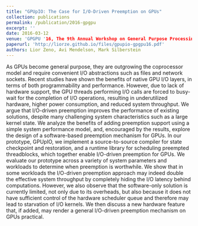 ```yaml
---
title: "GPUpIO: The Case for I/O-Driven Preemption on GPUs"
collection: publications
permalink: /publication/2016-gpgpu
excerpt: ''
date: 2016-03-12
venue: 'GPGPU '16, The 9th Annual Workshop on General Purpose Processing Using Graphics Processing Unit, 2016'
paperurl: 'http://liorze.github.io/files/gpupio-gpgpu16.pdf'
authors: Lior Zeno, Avi Mendelson, Mark Silberstein
---
```

As GPUs become general purpose, they are outgrowing the coprocessor model and require convenient I/O abstractions such as
files and network sockets. Recent studies have shown the benefits
of native GPU I/O layers, in terms of both programmability and
performance. However, due to lack of hardware support, the GPU
threads performing I/O calls are forced to busy-wait for the completion of I/O operations, resulting in underutilized hardware, higher
power consumption, and reduced system throughput.
We argue that I/O-driven preemption improves the performance
of existing solutions, despite many challenging system characteristics such as a large kernel state. We analyze the benefits of adding
preemption support using a simple system performance model, and,
encouraged by the results, explore the design of a software-based
preemption mechanism for GPUs. In our prototype, GPUpIO, we
implement a source-to-source compiler for state checkpoint and
restoration, and a runtime library for scheduling preempted threadblocks, which together enable I/O-driven preemption for GPUs.
We evaluate our prototype across a variety of system parameters
and workloads to determine when preemption is worthwhile. We
show that in some workloads the I/O-driven preemption approach
may indeed double the effective system throughput by completely
hiding the I/O latency behind computations. However, we also observe that the software-only solution is currently limited, not only
due to its overheads, but also because it does not have sufficient
control of the hardware scheduler queue and therefore may lead to
starvation of I/O kernels. We then discuss a new hardware feature
that, if added, may render a general I/O-driven preemption mechanism on GPUs practical.
